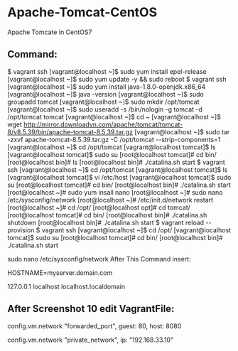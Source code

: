 # Apache-Tomcat-CentOS
Apache Tomcate in CentOS7

Command:
----------

$ vagrant ssh
[vagrant@localhost ~]$ sudo yum install epel-release
[vagrant@localhost ~]$ sudo yum update -y && sudo reboot
$ vagrant ssh
[vagrant@localhost ~]$ sudo yum install java-1.8.0-openjdk.x86_64
[vagrant@localhost ~]$ java -version
[vagrant@localhost ~]$ sudo groupadd tomcat
[vagrant@localhost ~]$ sudo mkdir /opt/tomcat
[vagrant@localhost ~]$ sudo useradd -s /bin/nologin -g tomcat -d /opt/tomcat tomcat
[vagrant@localhost ~]$ cd ~
[vagrant@localhost ~]$   wget http://mirror.downloadvn.com/apache/tomcat/tomcat-8/v8.5.39/bin/apache-tomcat-8.5.39.tar.gz
[vagrant@localhost ~]$ sudo tar -zxvf apache-tomcat-8.5.39.tar.gz -C /opt/tomcat --strip-components=1
[vagrant@localhost ~]$ cd /opt/tomcat
[vagrant@localhost tomcat]$ ls
[vagrant@localhost tomcat]$ sudo su
[root@localhost tomcat]# cd bin/
[root@localhost bin]# ls
[root@localhost bin]# ./catalina.sh start
$ vagrant ssh
[vagrant@localhost ~]$ cd /opt/tomcat
[vagrant@localhost tomcat]$ ls
[vagrant@localhost tomcat]$ vi /etc/host
[vagrant@localhost tomcat]$ sudo su
[root@localhost tomcat]# cd bin/
[root@localhost bin]# ./catalina.sh start
[root@localhost ~]# sudo yum insall nano
[root@localhost ~]# sudo nano /etc/sysconfig/network
[root@localhost ~]# /etc/init.d/network restart
[root@localhost ~]# cd /opt/
[root@localhost opt]# cd tomcat/
[root@localhost tomcat]# cd bin/
[root@localhost bin]# ./catalina.sh shutdown
[root@localhost bin]# ./catalina.sh start
$ vagrant reload --provision
$ vagrant ssh
[vagrant@localhost ~]$ cd /opt/
[vagrant@localhost tomcat]$ sudo su
[root@localhost tomcat]# cd bin/
[root@localhost bin]# ./catalina.sh start

sudo nano /etc/sysconfig/network
After This Command insert:

HOSTNAME=myserver.domain.com

127.0.0.1      localhost localhost.localdomain

After Screenshot 10 edit VagrantFile:
-------------------------------
  config.vm.network "forwarded_port", guest: 80, host: 8080
  
  config.vm.network "private_network", ip: "192.168.33.10"
